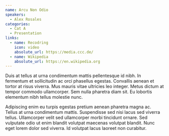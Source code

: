 ```yaml
---
name: Arcu Non Odio
speakers:
  - Alex Rosales
categories:
  - Cat A
  - Presentation
links:
  - name: Recodring
    icon: video
    absolute_url: https://media.ccc.de/
  - name: Wikipedia
    absolute_url: https://en.wikipedia.org
---
```


Duis at tellus at urna condimentum mattis pellentesque id nibh. In fermentum et sollicitudin ac orci phasellus egestas. Convallis aenean et tortor at risus viverra. Mus mauris vitae ultricies leo integer. Metus dictum at tempor commodo ullamcorper. Sem nulla pharetra diam sit. Eu lobortis elementum nibh tellus molestie nunc.

Adipiscing enim eu turpis egestas pretium aenean pharetra magna ac. Tellus at urna condimentum mattis. Suspendisse sed nisi lacus sed viverra tellus. Ullamcorper velit sed ullamcorper morbi tincidunt ornare. Sed vulputate odio ut enim blandit volutpat maecenas volutpat blandit. Nunc eget lorem dolor sed viverra. Id volutpat lacus laoreet non curabitur.